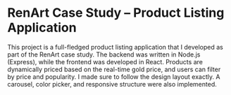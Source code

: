 # RenArt Case Study – Product Listing Application

This project is a full-fledged product listing application that I developed as part of the RenArt case study.
The backend was written in Node.js (Express), while the frontend was developed in React.
Products are dynamically priced based on the real-time gold price, and users can filter by price and popularity.
I made sure to follow the design layout exactly. A carousel, color picker, and responsive structure were also implemented.
